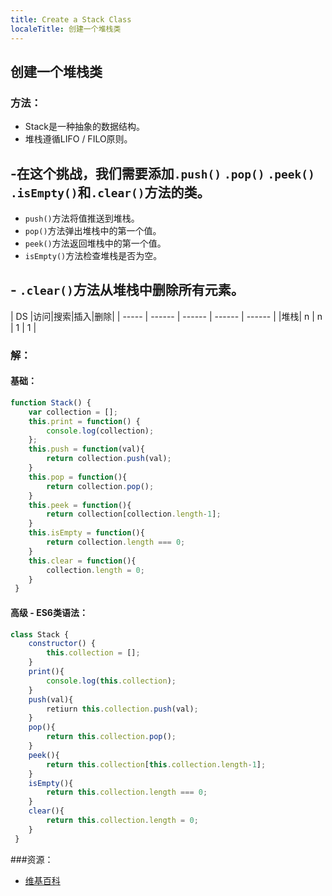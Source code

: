```yaml
---
title: Create a Stack Class
localeTitle: 创建一个堆栈类
---
```

## 创建一个堆栈类

### 方法：

*   Stack是一种抽象的数据结构。
*   堆栈遵循LIFO / FILO原则。

## \-在这个挑战，我们需要添加`.push()` `.pop()` `.peek()` `.isEmpty()`和`.clear()`方法的类。

*   `push()`方法将值推送到堆栈。
*   `pop()`方法弹出堆栈中的第一个值。
*   `peek()`方法返回堆栈中的第一个值。
*   `isEmpty()`方法检查堆栈是否为空。

## \- `.clear()`方法从堆栈中删除所有元素。

| DS |访问|搜索|插入|删除| | ----- | ------ | ------ | ------ | ------ | |堆栈| n | n | 1 | 1 |

### 解：

#### 基础：

```js
function Stack() { 
    var collection = []; 
    this.print = function() { 
        console.log(collection); 
    }; 
    this.push = function(val){ 
        return collection.push(val); 
    } 
    this.pop = function(){ 
        return collection.pop(); 
    } 
    this.peek = function(){ 
        return collection[collection.length-1]; 
    } 
    this.isEmpty = function(){ 
        return collection.length === 0; 
    } 
    this.clear = function(){ 
        collection.length = 0; 
    } 
 } 
```

#### 高级 - ES6类语法：

```js
class Stack { 
    constructor() { 
        this.collection = []; 
    } 
    print(){ 
        console.log(this.collection); 
    } 
    push(val){ 
        retiurn this.collection.push(val); 
    } 
    pop(){ 
        return this.collection.pop(); 
    } 
    peek(){ 
        return this.collection[this.collection.length-1]; 
    } 
    isEmpty(){ 
        return this.collection.length === 0; 
    } 
    clear(){ 
        return this.collection.length = 0; 
    } 
 } 
```

###资源：

*   [维基百科](https://en.wikipedia.org/wiki/Stack_(abstract_data_type))
